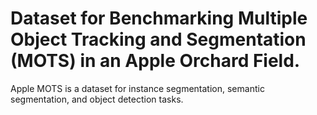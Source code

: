 # Dataset for Benchmarking Multiple Object Tracking and Segmentation (MOTS) in an Apple Orchard Field.

Apple MOTS is a dataset for instance segmentation, semantic segmentation, and object detection tasks.